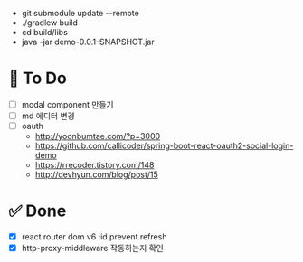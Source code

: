 - git submodule update --remote
- ./gradlew build
- cd build/libs
- java -jar demo-0.0.1-SNAPSHOT.jar

# 📌 To Do

- [ ] modal component 만들기
- [ ] md 에디터 변경
- [ ] oauth
  - http://yoonbumtae.com/?p=3000
  - https://github.com/callicoder/spring-boot-react-oauth2-social-login-demo
  - https://rrecoder.tistory.com/148
  - http://devhyun.com/blog/post/15

# ✅ Done

- [x] react router dom v6 :id prevent refresh
- [x] http-proxy-middleware 작동하는지 확인
